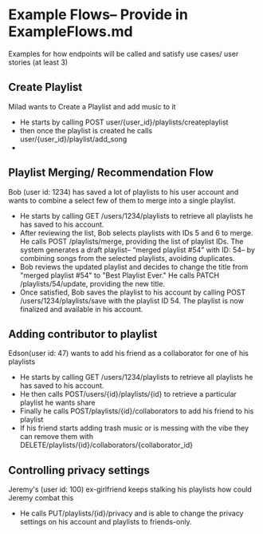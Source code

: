 # Example Flows– Provide in ExampleFlows.md
Examples for how endpoints will be called and satisfy use cases/ user stories (at least 3)

## Create Playlist
Milad wants to Create a Playlist and add music to it
- He starts by calling POST user/{user_id}/playlists/createplaylist
- then once the playlist is created he calls user/{user_id}/playlist/add_song
- 
## Playlist Merging/ Recommendation Flow
Bob (user id: 1234) has saved a lot of playlists to his user account and wants to combine a select few of them to merge into a single playlist. 
  - He starts by calling GET /users/1234/playlists to retrieve all playlists he has saved to his account.
  - After reviewing the list, Bob selects playlists with IDs 5 and 6 to merge. He calls POST /playlists/merge, providing the list of playlist IDs. The system generates a draft playlist– “merged playlist #54” with ID: 54– by combining songs from the selected playlists, avoiding duplicates. 
  - Bob reviews the updated playlist and decides to change the title from "merged playlist #54" to "Best Playlist Ever." He calls PATCH /playlists/54/update, providing the new title.
  - Once satisfied, Bob saves the playlist to his account by calling POST /users/1234/playlists/save with the playlist ID 54. The playlist is now finalized and available in his account.

## Adding contributor to playlist
Edson(user id: 47) wants to add his friend as a collaborator for one of his playlists
  - He starts by calling GET /users/1234/playlists to retrieve all playlists he has saved to his account.
  - He then calls POST/users/{id}/playlists/{id} to retrieve a particular playlist he wants share
  - Finally he calls POST/playlists/{id}/collaborators to add his friend to his playlist
  - If his friend starts adding trash music or is messing with the vibe they can remove them with DELETE/playlists/{id}/collaborators/{collaborator_id}

## Controlling privacy settings
Jeremy's (user id: 100) ex-girlfriend keeps stalking his playlists how could Jeremy combat this
  - He calls PUT/playlists/{id}/privacy and is able to change the privacy settings on his account and playlists to friends-only. 
